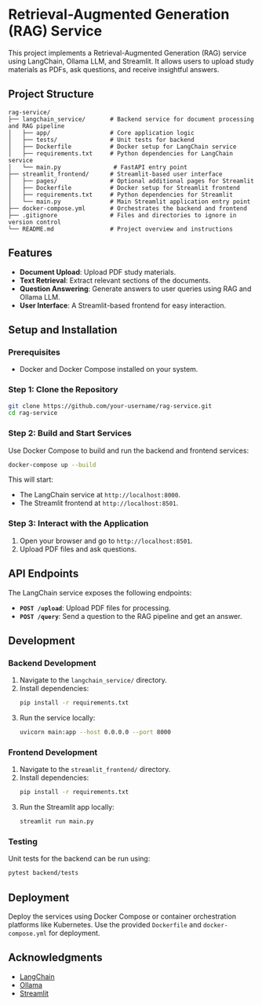 
# Retrieval-Augmented Generation (RAG) Service

This project implements a Retrieval-Augmented Generation (RAG) service using LangChain, Ollama LLM, and Streamlit. It allows users to upload study materials as PDFs, ask questions, and receive insightful answers.

## Project Structure
```
rag-service/
├── langchain_service/       # Backend service for document processing and RAG pipeline
│   ├── app/                 # Core application logic
│   ├── tests/               # Unit tests for backend
│   ├── Dockerfile           # Docker setup for LangChain service
│   ├── requirements.txt     # Python dependencies for LangChain service
│   └── main.py               # FastAPI entry point
├── streamlit_frontend/      # Streamlit-based user interface
│   ├── pages/               # Optional additional pages for Streamlit
│   ├── Dockerfile           # Docker setup for Streamlit frontend
│   ├── requirements.txt     # Python dependencies for Streamlit
│   └── main.py              # Main Streamlit application entry point
├── docker-compose.yml       # Orchestrates the backend and frontend
├── .gitignore               # Files and directories to ignore in version control
└── README.md                # Project overview and instructions
```

## Features
- **Document Upload**: Upload PDF study materials.
- **Text Retrieval**: Extract relevant sections of the documents.
- **Question Answering**: Generate answers to user queries using RAG and Ollama LLM.
- **User Interface**: A Streamlit-based frontend for easy interaction.

## Setup and Installation

### Prerequisites
- Docker and Docker Compose installed on your system.

### Step 1: Clone the Repository
```bash
git clone https://github.com/your-username/rag-service.git
cd rag-service
```

### Step 2: Build and Start Services
Use Docker Compose to build and run the backend and frontend services:
```bash
docker-compose up --build
```

This will start:
- The LangChain service at `http://localhost:8000`.
- The Streamlit frontend at `http://localhost:8501`.

### Step 3: Interact with the Application
1. Open your browser and go to `http://localhost:8501`.
2. Upload PDF files and ask questions.

## API Endpoints
The LangChain service exposes the following endpoints:
- **`POST /upload`**: Upload PDF files for processing.
- **`POST /query`**: Send a question to the RAG pipeline and get an answer.

## Development

### Backend Development
1. Navigate to the `langchain_service/` directory.
2. Install dependencies:
   ```bash
   pip install -r requirements.txt
   ```
3. Run the service locally:
   ```bash
   uvicorn main:app --host 0.0.0.0 --port 8000
   ```

### Frontend Development
1. Navigate to the `streamlit_frontend/` directory.
2. Install dependencies:
   ```bash
   pip install -r requirements.txt
   ```
3. Run the Streamlit app locally:
   ```bash
   streamlit run main.py
   ```

### Testing
Unit tests for the backend can be run using:
```bash
pytest backend/tests
```

## Deployment
Deploy the services using Docker Compose or container orchestration platforms like Kubernetes. Use the provided `Dockerfile` and `docker-compose.yml` for deployment.

## Acknowledgments
- [LangChain](https://github.com/hwchase17/langchain)
- [Ollama](https://ollama.ai/)
- [Streamlit](https://streamlit.io/)
